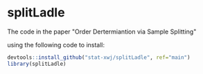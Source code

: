 # splitLadle
The code in the paper "Order Dertermiantion via Sample Splitting"



using the following code to install:

```R
devtools::install_github("stat-xwj/splitLadle", ref="main")
library(splitLadle)
```

